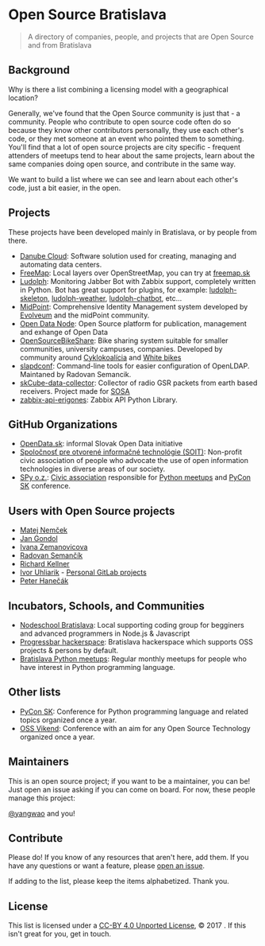 # Open Source Bratislava

> A directory of companies, people, and projects that are Open Source and from Bratislava

## Background

Why is there a list combining a licensing model with a geographical location?

Generally, we've found that the Open Source community is just that - a community. People who contribute to open source code often do so because they know other contributors personally, they use each other's code, or they met someone at an event who pointed them to something. You'll find that a lot of open source projects are city specific - frequent attenders of meetups tend to hear about the same projects, learn about the same companies doing open source, and contribute in the same way.

We want to build a list where we can see and learn about each other's code, just a bit easier, in the open.

## Projects

These projects have been developed mainly in Bratislava, or by people from there.

* [Danube Cloud](https://danubecloud.org/): Software solution used for creating, managing and automating data centers.
* [FreeMap](https://github.com/FreemapSlovakia): Local layers over OpenStreetMap, you can try at [freemap.sk](freemap.sk)
* [Ludolph](https://github.com/erigones/Ludolph): Monitoring Jabber Bot with Zabbix support, completely written in Python. Bot has great support for plugins, for example: [ludolph-skeleton](https://github.com/erigones/ludolph-skeleton), [ludolph-weather](https://github.com/erigones/ludolph-weather), [ludolph-chatbot](https://github.com/erigones/ludolph-chatbot), etc...
* [MidPoint](http://midpoint.evolveum.com): Comprehensive Identity Management system developed by [Evolveum](https://evolveum.com) and the midPoint community.
* [Open Data Node](https://github.com/OpenDataNode/open-data-node): Open Source platform for publication, management and exhange of Open Data
* [OpenSourceBikeShare](https://github.com/cyklokoalicia/OpenSourceBikeShare): Bike sharing system suitable for smaller communities, university campuses, companies. Developed by community around [Cyklokoalícia](https://cyklokoalicia.sk/) and [White bikes](https://www.facebook.com/White-bikes-Biele-bicykle-183156078451725/)
* [slapdconf](https://github.com/Evolveum/slapdconf): Command-line tools for easier configuration of OpenLDAP. Maintaned by Radovan Semancik.
* [skCube-data-collector](https://github.com/yangwao/skCube-data-collector): Collector of radio GSR packets from earth based  receivers. Project made for [SOSA](http://sosa.sk/)
* [zabbix-api-erigones](https://github.com/erigones/zabbix-api): Zabbix API Python Library.

## GitHub Organizations

* [OpenData.sk](https://github.com/OpenDataSk): informal Slovak Open Data initiative
* [Spoločnosť pre otvorené informačné technológie (SOIT)](https://github.com/soit-sk): Non-profit civic association of people who advocate the use of open information technologies in diverse areas of our society.
* [SPy o.z.](https://github.com/pyconsk/): [Civic association](https://spy.python.sk/) responsible for [Python meetups](https://www.meetup.com/pyconsk/) and [PyCon SK](https://pycon.sk/) conference.

## Users with Open Source projects

* [Matej Nemček](https://github.com/yangwao/)
* [Jan Gondol](https://github.com/jangondol)
* [Ivana Zemanovicova](https://github.com/ivkaa)
* [Radovan Semančík](https://github.com/semancik)
* [Richard Kellner](https://github.com/ricco386)
* [Ivor Uhliarik](https://github.com/iFrag) - [Personal GitLab projects](https://pm.uhliarik.com/users/ivor/projects)
* [Peter Hanečák](https://github.com/hanecak)

## Incubators, Schools, and Communities

* [Nodeschool Bratislava](https://nodeschool.io/bratislava): Local supporting coding group for begginers and advanced programmers in Node.js & Javascript
* [Progressbar hackerspace](https://www.progressbar.sk/): Bratislava hackerspace which supports OSS projects & persons by default.
* [Bratislava Python meetups](https://www.meetup.com/pyconsk/): Regular monthly meetups for people who have interest in Python programming language.

## Other lists

* [PyCon SK](https://pycon.sk/): Conference for Python programming language and related topics organized once a year.
* [OSS Vikend](http://ossvikend.sk/): Conference with an aim for any Open Source Technology organized once a year.

## Maintainers

This is an open source project; if you want to be a maintainer, you can be! Just open an issue asking if you can come on board. For now, these people manage this project:

[@yangwao](https://github.com/yangwao) and you!

## Contribute

Please do! If you know of any resources that aren't here, add them. If you have any questions or want a feature, please [open an issue](https://github.com/opensourcecities/Bratislava/issues/new).

If adding to the list, please keep the items alphabetized. Thank you.

## License

This list is licensed under a [CC-BY 4.0 Unported License](https://creativecommons.org/licenses/by/4.0/), © 2017 <owner>. If this isn't great for you, get in touch.
